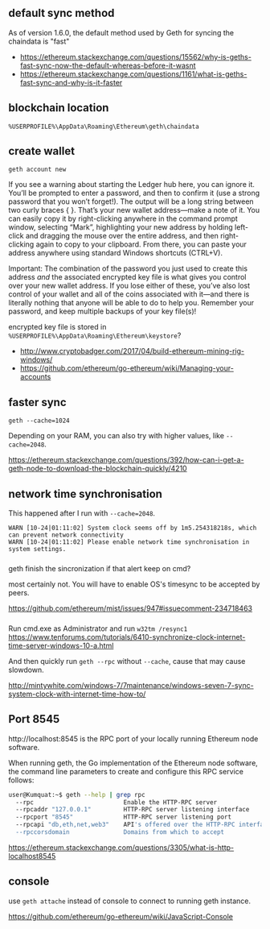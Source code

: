 ## default sync method

As of version 1.6.0, the default method used by Geth for syncing the chaindata is "fast"

- https://ethereum.stackexchange.com/questions/15562/why-is-geths-fast-sync-now-the-default-whereas-before-it-wasnt
- https://ethereum.stackexchange.com/questions/1161/what-is-geths-fast-sync-and-why-is-it-faster

## blockchain location

`%USERPROFILE%\AppData\Roaming\Ethereum\geth\chaindata`

## create wallet

`geth account new`

If you see a warning about starting the Ledger hub here, you can ignore it. You’ll be prompted to enter a password, and then to confirm it (use a strong password that you won’t forget!). The output will be a long string between two curly braces { }. That’s your new wallet address—make a note of it. You can easily copy it by right-clicking anywhere in the command prompt window, selecting “Mark”, highlighting your new address by holding left-click and dragging the mouse over the entire address, and then right-clicking again to copy to your clipboard. From there, you can paste your address anywhere using standard Windows shortcuts (CTRL+V).

Important: The combination of the password you just used to create this address *and* the associated encrypted key file is what gives you control over your new wallet address. If you lose either of these, you’ve also lost control of your wallet and all of the coins associated with it—and there is literally nothing that anyone will be able to do to help you. Remember your password, and keep multiple backups of your key file(s)!

encrypted key file is stored in `%USERPROFILE%\AppData\Roaming\Ethereum\keystore`?

- http://www.cryptobadger.com/2017/04/build-ethereum-mining-rig-windows/
- https://github.com/ethereum/go-ethereum/wiki/Managing-your-accounts

## faster sync

`geth --cache=1024`

Depending on your RAM, you can also try with higher values, like `--cache=2048`.

https://ethereum.stackexchange.com/questions/392/how-can-i-get-a-geth-node-to-download-the-blockchain-quickly/4210

## network time synchronisation

This happened after I run with `--cache=2048`.

```
WARN [10-24|01:11:02] System clock seems off by 1m5.254318218s, which can prevent network connectivity
WARN [10-24|01:11:02] Please enable network time synchronisation in system settings.
```

###

geth finish the sincronization if that alert keep on cmd?

most certainly not. You will have to enable OS's timesync to be accepted by peers.

https://github.com/ethereum/mist/issues/947#issuecomment-234718463

###

Run cmd.exe as Administrator and run `w32tm /resync1` https://www.tenforums.com/tutorials/6410-synchronize-clock-internet-time-server-windows-10-a.html

And then quickly run `geth --rpc` without `--cache`, cause that may cause slowdown.

http://mintywhite.com/windows-7/7maintenance/windows-seven-7-sync-system-clock-with-internet-time-how-to/

## Port 8545

http://localhost:8545 is the RPC port of your locally running Ethereum node software.

When running geth, the Go implementation of the Ethereum node software, the command line parameters to create and configure this RPC service follows:

```bash
user@Kumquat:~$ geth --help | grep rpc
  --rpc                         Enable the HTTP-RPC server
  --rpcaddr "127.0.0.1"         HTTP-RPC server listening interface
  --rpcport "8545"              HTTP-RPC server listening port
  --rpcapi "db,eth,net,web3"    API's offered over the HTTP-RPC interface
  --rpccorsdomain               Domains from which to accept
```

https://ethereum.stackexchange.com/questions/3305/what-is-http-localhost8545

## console

use `geth attache` instead of console to connect to running geth instance.

https://github.com/ethereum/go-ethereum/wiki/JavaScript-Console

